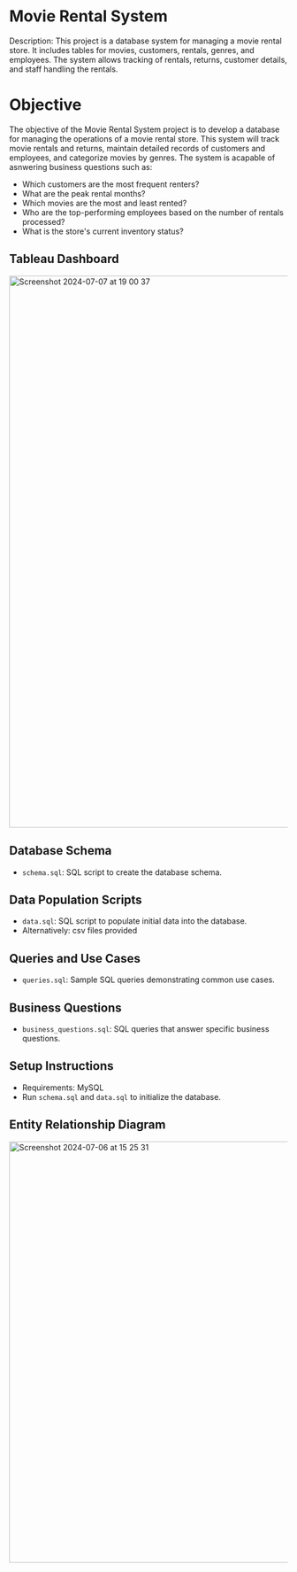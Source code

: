 # Movie Rental System
 
Description:
This project is a database system for managing a movie rental store. It includes tables for movies, customers, rentals, genres, and employees. The system allows tracking of rentals, returns, customer details, and staff handling the rentals.

# Objective
The objective of the Movie Rental System project is to develop a database for managing the operations of a movie rental store. This system will track movie rentals and returns, maintain detailed records of customers and employees, and categorize movies by genres. The system is acapable of asnwering business questions such as:

* Which customers are the most frequent renters?
* What are the peak rental months?
* Which movies are the most and least rented?
* Who are the top-performing employees based on the number of rentals processed?
* What is the store's current inventory status?

## Tableau Dashboard
<img width="997" alt="Screenshot 2024-07-07 at 19 00 37" src="https://github.com/SBorukhovich/Movie_Rental_System/assets/117390927/30009034-cc0a-4fa2-ac7b-856949db0df1">

## Database Schema

- `schema.sql`: SQL script to create the database schema.

## Data Population Scripts

- `data.sql`: SQL script to populate initial data into the database.
- Alternatively: csv files provided

## Queries and Use Cases

- `queries.sql`: Sample SQL queries demonstrating common use cases.

## Business Questions

- `business_questions.sql`: SQL queries that answer specific business questions.

## Setup Instructions

- Requirements: MySQL 
- Run `schema.sql` and `data.sql` to initialize the database.

## Entity Relationship Diagram
<img width="761" alt="Screenshot 2024-07-06 at 15 25 31" src="https://github.com/SBorukhovich/Movie_Rental_System/assets/117390927/0c0569fd-297b-49e5-96dd-b9f31ff16882">
